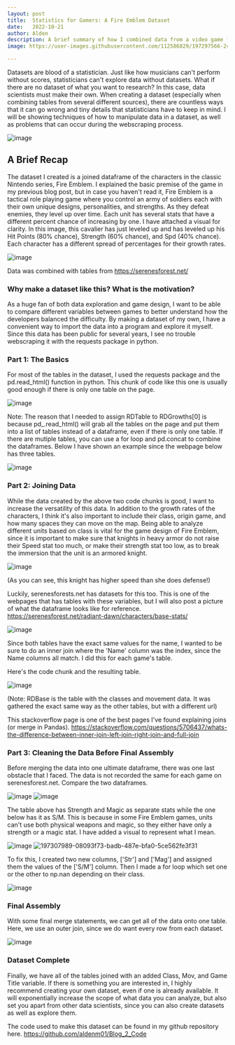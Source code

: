 ```yaml
---
layout: post
title:  Statistics for Gamers: A Fire Emblem Dataset
date:   2022-10-21
author: Alden
description: A brief summary of how I combined data from a video game for game design research.
image: https://user-images.githubusercontent.com/112586829/197297566-24c3e4f4-a966-43b8-8207-bd3b93b6736a.png

---
```


Datasets are blood of a statistician.  Just like how musicians can't perform without scores, statisticians can't explore data without datasets.  What if there are no dataset of what you want to research?  In this case, data scientists must make their own.  When creating a dataset (especially when combining tables from several different sources), there are countless ways that it can go wrong and tiny details that statisticians have to keep in mind.  I will be showing techniques of how to manipulate data in a dataset, as well as problems that can occur during the webscraping process.  

![image](https://user-images.githubusercontent.com/112586829/197303980-1f9c257e-ae22-4ada-9996-f492c8ce74d2.png)

## A Brief Recap

The dataset I created is a joined dataframe of the characters in the classic Nintendo series, Fire Emblem.  I explained the basic premise of the game in my previous blog post, but in case you haven't read it, Fire Emblem is a tactical role playing game where you control an army of soldiers each with their own unique designs, personalities, and strengths.  As they defeat enemies, they level up over time.  Each unit has several stats that have a different percent chance of increasing by one.  I have attached a visual for clarity.  In this image, this cavalier has just leveled up and has leveled up his Hit Points (80% chance), Strength (60% chance), and Spd (40% chance).  Each character has a different spread of percentages for their growth rates.

![image](https://user-images.githubusercontent.com/112586829/197303006-1a749c1b-b131-4269-b7f5-af2a79414152.png)

Data was combined with tables from https://serenesforest.net/

### Why make a dataset like this?  What is the motivation?

As a huge fan of both data exploration and game design, I want to be able to compare different variables between games to better understand how the developers balanced the difficulty.  By making a dataset of my own, I have a convenient way to import the data into a program and explore it myself.  Since this data has been public for several years, I see no trouble webscraping it with the requests package in python.

### Part 1: The Basics

For most of the tables in the dataset, I used the requests package and the pd.read_html() function in python. This chunk of code like this one is usually good enough if there is only one table on the page.

![image](https://user-images.githubusercontent.com/112586829/197304812-9a76c504-efb7-4d1f-93a0-e754405398b2.png)

Note: The reason that I needed to assign RDTable to RDGrowths[0] is because pd_.read_html() will grab all the tables on the page and put them into a list of tables instead of a dataframe, even if there is only one table.  If there are mutiple tables, you can use a for loop and pd.concat to combine the dataframes.  Below I have shown an example since the webpage below has three tables.

![image](https://user-images.githubusercontent.com/112586829/197308439-6749bf51-2001-4a78-8c76-774e50dd6cd1.png)

### Part 2: Joining Data

While the data created by the above two code chunks is good, I want to increase the versatility of this data.  In addition to the growth rates of the characters, I think it's also important to include their class, origin game, and how many spaces they can move on the map.  Being able to analyze different units based on class is vital for the game design of Fire Emblem, since it is important to make sure that knights in heavy armor do not raise their Speed stat too much, or make their strength stat too low, as to break the immersion that the unit is an armored knight.

![image](https://user-images.githubusercontent.com/112586829/197306197-13cc3c4f-78f0-45b2-97e7-6a864a155a5b.png)

(As you can see, this knight has higher speed than she does defense!)

Luckily, serenesforests.net has datasets for this too.  This is one of the webpages that has tables with these variables, but I will also post a picture of what the dataframe looks like for reference.  https://serenesforest.net/radiant-dawn/characters/base-stats/

![image](https://user-images.githubusercontent.com/112586829/197306425-ff355bb4-efae-42e6-9fc1-3c96a0a829c0.png)

Since both tables have the exact same values for the name, I wanted to be sure to do an inner join where the 'Name' column was the index, since the Name columns all match.  I did this for each game's table.

Here's the code chunk and the resulting table.

![image](https://user-images.githubusercontent.com/112586829/197306911-e7ef46bc-aab7-4d18-b5ea-60a5e368f5c5.png)

(Note: RDBase is the table with the classes and movement data.  It was gathered the exact same way as the other tables, but with a different url)

This stackoverflow page is one of the best pages I've found explaining joins (or merge in Pandas).
https://stackoverflow.com/questions/5706437/whats-the-difference-between-inner-join-left-join-right-join-and-full-join

### Part 3: Cleaning the Data Before Final Assembly

Before merging the data into one ultimate dataframe, there was one last obstacle that I faced.  The data is not recorded the same for each game on serenesforest.net.  Compare the two dataframes.


![image](https://user-images.githubusercontent.com/112586829/197307385-282da390-678b-4d07-a89a-eb470e112b30.png)
![image](https://user-images.githubusercontent.com/112586829/197308625-19a2bb0c-17f3-41da-93b0-0837aea8b1d3.png)


The table above has Strength and Magic as separate stats while the one below has it as S/M.  This is because in some Fire Emblem games, units can't use both physical weapons and magic, so they either have only a strength or a magic stat.  I have added a visual to represent what I mean.


![image](https://user-images.githubusercontent.com/112586829/197307897-42a33a10-bbff-44be-be78-8370a3ef5a7c.png)
![197307989-08093f73-badb-487e-bfa0-5ce562fe3f31](https://user-images.githubusercontent.com/112586829/197308528-bdc9cdf5-f9b6-4751-969e-1fe5aeac3dc4.png)


To fix this, I created two new columns, ['Str'] and ['Mag'] and assigned them the values of the ['S/M'] column.  Then I made a for loop which set one or the other to np.nan depending on their class.  

![image](https://user-images.githubusercontent.com/112586829/197308162-b43a7e82-259a-44b5-89d4-5cf012d0bbd6.png)


### Final Assembly

With some final merge statements, we can get all of the data onto one table.  Here, we use an outer join, since we do want every row from each dataset.  

![image](https://user-images.githubusercontent.com/112586829/197308242-85f1d647-fa6e-444d-890d-fb07e4c2365e.png)

### Dataset Complete

Finally, we have all of the tables joined with an added Class, Mov, and Game Title variable.  If there is something you are interested in, I highly recommend creating your own dataset, even if one is already available.  It will exponentially increase the scope of what data you can analyze, but also set you apart from other data scientists, since you can also create datasets as well as explore them.

The code used to make this dataset can be found in my github repository here.
https://github.com/aldenm01/Blog_2_Code
